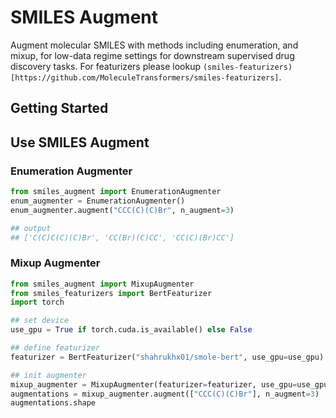 # SMILES Augment

Augment molecular SMILES with methods including enumeration, and mixup, for low-data regime settings for downstream supervised drug discovery tasks. For featurizers please lookup `(smiles-featurizers)[https://github.com/MoleculeTransformers/smiles-featurizers]`.

## Getting Started

## Use SMILES Augment

### Enumeration Augmenter

```python
from smiles_augment import EnumerationAugmenter
enum_augmenter = EnumerationAugmenter()
enum_augmenter.augment("CCC(C)(C)Br", n_augment=3)

## output
## ['C(C)C(C)(C)Br', 'CC(Br)(C)CC', 'CC(C)(Br)CC']
```

### Mixup Augmenter

```python
from smiles_augment import MixupAugmenter
from smiles_featurizers import BertFeaturizer
import torch

## set device
use_gpu = True if torch.cuda.is_available() else False

## define featurizer
featurizer = BertFeaturizer("shahrukhx01/smole-bert", use_gpu=use_gpu)

## init augmenter
mixup_augmenter = MixupAugmenter(featurizer=featurizer, use_gpu=use_gpu)
augmentations = mixup_augmenter.augment(["CCC(C)(C)Br"], n_augment=3)
augmentations.shape
```
